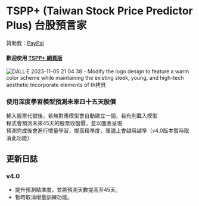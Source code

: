 # TSPP+ (Taiwan Stock Price Predictor Plus) 台股預言家
贊助我：[PayPal](https://www.paypal.me/tingzhen666)<br>
#### 歡迎使用 [TSPP+ 網頁版](https://apps.hazelnut-paradise.com/TSPP-plus/)
![DALL·E 2023-11-05 21 04 38 - Modify the logo design to feature a warm color scheme while maintaining the existing sleek, young, and high-tech aesthetic  Incorporate elements of th拷貝](https://github.com/TimLai666/TSPP-plus/assets/43640816/42ecbd35-dec2-461e-9309-2e346225bb74)
### 使用深度學習模型預測未來四十五天股價
輸入股票代號後，若無對應模型會自動建立一個，若有則載入模型<br>
程式會預測未來45天的股票收盤價，並以圖表呈現<br>
預測完成後會進行增量學習，提高精準度，理論上會越用越準（v4.0版本暫時取消此功能）
## 更新日誌
### v4.0
- 提升預測精準度，並將預測天數提高至45天。<br>
- 暫時取消增量訓練功能。
